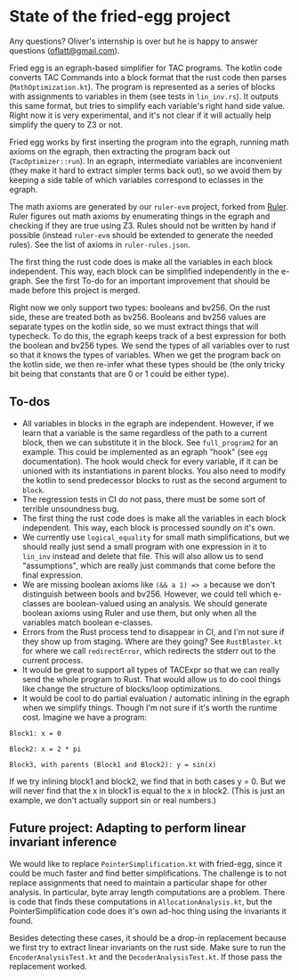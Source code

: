 # State of the fried-egg project

Any questions? Oliver's internship is over but he is happy to answer questions (oflatt@gmail.com).

Fried egg is an egraph-based simplifier for TAC programs. The kotlin code converts TAC Commands into a block format that the rust code then parses (`MathOptimization.kt`). The program is represented as a series of blocks with assignments to variables in them (see tests in `lin_inv.rs`). It outputs this same format, but tries to simplify each variable's right hand side value. Right now it is very experimental, and it's not clear if it will actually help simplify the query to Z3 or not.

Fried egg works by first inserting the program into the egraph, running math axioms on the egraph, then extracting the program back out (`TacOptimizer::run`). In an egraph, intermediate variables are inconvenient (they make it hard to extract simpler terms back out), so we avoid them by keeping a side table of which variables correspond to eclasses in the egraph.

The math axioms are generated by our `ruler-evm` project, forked from [Ruler](https://github.com/uwplse/ruler). Ruler figures out math axioms by enumerating things in the egraph and checking if they are true using Z3.
Rules should not be written by hand if possible (instead `ruler-evm` should be extended to generate the needed rules).
See the list of axioms in `ruler-rules.json`.

The first thing the rust code does is make all the variables in each block independent.
This way, each block can be simplified independently in the e-graph.
See the first To-do for an important improvement that should be made before this project is merged.

Right now we only support two types: booleans and bv256. On the rust side, these are treated both as bv256. Booleans and bv256 values are separate types on the kotlin side, so we must extract things that will typecheck. To do this, the egraph keeps track of a best expression for both the boolean and bv256 types. We send the types of all variables over to rust so that it knows the types of variables.
When we get the program back on the kotlin side, we then re-infer what these types should be (the only tricky bit being that constants that are 0 or 1 could be either type).


## To-dos

- All variables in blocks in the egraph are independent. However, if we learn that a variable is the same regardless of the path to a current block, then we can substitute it
in the block. See `full_program2` for an example. This could be implemented as an egraph "hook" (see `egg` documentation). The hook would check for every variable, if it can be unioned with its instantiations in parent blocks. You also need to modify the kotlin to send predecessor blocks to rust as the second argument to `block`.
- The regression tests in CI do not pass, there must be some sort of terrible unsoundness bug.
- The first thing the rust code does is make all the variables in each block independent.
This way, each block is processed soundly on it's own.
- We currently use `logical_equality` for small math simplifications, but we should really just send a small program with one expression in it to `lin_inv` instead and delete that file. This will also allow us to send "assumptions", which are really just commands that come before the final expression. 
- We are missing boolean axioms like `(&& a 1) => a` because we don't distinguish between bools and bv256. However, we could tell which e-classes are boolean-valued using an analysis. We should generate boolean axioms using Ruler and use them, but only when all the variables match boolean e-classes.
- Errors from the Rust process tend to disappear in CI, and I'm not sure if they show up from staging. Where are they going? See `RustBlaster.kt` for where we call `redirectError`, which redirects the stderr out to the current process.
- It would be great to support all types of TACExpr so that we can really send the whole program to Rust. That would allow us to do cool things like change the structure of blocks/loop optimizations.
- It would be cool to do partial evaluation / automatic inlining in the egraph when we simplify things. Though I'm not sure if it's worth the runtime cost.
Imagine we have a program:
```
Block1: x = 0

Block2: x = 2 * pi

Block3, with parents (Block1 and Block2): y = sin(x)
```
If we try inlining block1 and block2, we find that in both cases y = 0. But we will never find that the x in block1 is equal to the x in block2. (This is just an example, we don't actually support sin or real numbers.)



## Future project: Adapting to perform linear invariant inference

We would like to replace `PointerSimplification.kt` with fried-egg, since it could be much faster and find better simplifications.
The challenge is to not replace assignments that need to maintain a particular shape for other analysis.
In particular, byte array length computations are a problem. There is code that finds these computations in `AllocationAnalysis.kt`, but the PointerSimplification code does it's own ad-hoc thing using the invariants it found.

Besides detecting these cases, it should be a drop-in replacement because we first try to extract linear invariants on the rust side. Make sure to run the `EncoderAnalysisTest.kt` and the `DecoderAnalysisTest.kt`. If those pass the replacement worked.